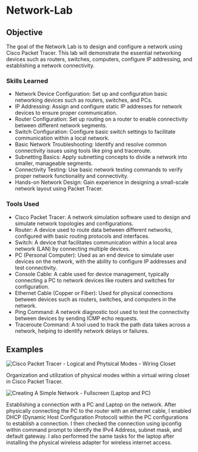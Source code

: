 # Network-Lab

## Objective

The goal of the Network Lab is to design and configure a network using Cisco Packet Tracer. This lab will demonstrate the essential networking devices such as routers, switches, computers, configure IP addressing, and establishing a network connectivity.

### Skills Learned

- Network Device Configuration: Set up and configuration basic networking devices such as routers, switches, and PCs.
- IP Addressing: Assign and configure static IP addresses for network devices to ensure proper communication.
- Router Configuration: Set up routing on a router to enable connectivity between different network segments.
- Switch Configuration: Configure basic switch settings to facilitate communication within a local network.
- Basic Network Troubleshooting: Identify and resolve common connectivity issues using tools like ping and traceroute.
- Subnetting Basics: Apply subnetting concepts to divide a network into smaller, manageable segments.
- Connectivity Testing: Use basic network testing commands to verify proper network functionality and connectivity.
- Hands-on Network Design: Gain experience in designing a small-scale network layout using Packet Tracer.

### Tools Used

- Cisco Packet Tracer: A network simulation software used to design and simulate network topologies and configurations.
- Router: A device used to route data between different networks, configured with basic routing protocols and interfaces.
- Switch: A device that facilitates communication within a local area network (LAN) by connecting multiple devices.
- PC (Personal Computer): Used as an end device to simulate user devices on the network, with the ability to configure IP addresses and test connectivity.
- Console Cable: A cable used for device management, typically connecting a PC to network devices like routers and switches for configuration.
- Ethernet Cable (Copper or Fiber): Used for physical connections between devices such as routers, switches, and computers in the network.
- Ping Command: A network diagnostic tool used to test the connectivity between devices by sending ICMP echo requests.
- Traceroute Command: A tool used to track the path data takes across a network, helping to identify network delays or failures.

## Examples

![Cisco Packet Tracer - Logical and Phytsical Modes - Wiring Closet](https://github.com/user-attachments/assets/7b7c09bb-1d7d-4d21-9229-1d7f5f746f57)

Organization and utilization of physical modes within a virtual wiring closet in Cisco Packet Tracer.

![Creating A Simple Network - Fullscreen (Laptop and PC)](https://github.com/user-attachments/assets/7f89f714-c0b1-4794-b025-73e31f0487f5)

Establishing a connection with a PC and Laptop on the network. After physically connecting the PC to the router with an ethernet cable, I enabled DHCP (Dynamic Host Configuration Protocol) within the PC configurations to establish a connection. I then checked the connection using ipconfig within command prompt to identify the IPv4 Address, subnet mask, and default gateway. I also performed the same tasks for the laptop after installing the physical wireless adapter for wireless internet access.
